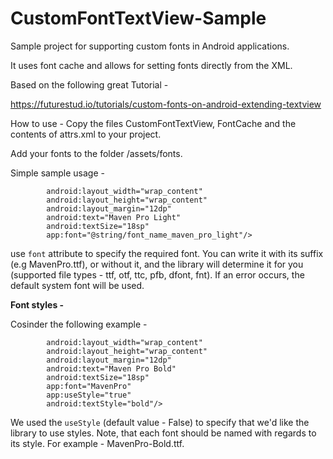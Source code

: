 # CustomFontTextView-Sample
Sample project for supporting custom fonts in Android applications.

It uses font cache and allows for setting fonts directly from the XML.

Based on the following great Tutorial - 

https://futurestud.io/tutorials/custom-fonts-on-android-extending-textview


How to use - 
Copy the files CustomFontTextView, FontCache and the contents of attrs.xml to your project.

Add your fonts to the folder /assets/fonts.

Simple sample usage - 

```    <sample.font.custom.customfonttextviewsample.CustomFontTextView
		android:layout_width="wrap_content"
		android:layout_height="wrap_content"
		android:layout_margin="12dp"
		android:text="Maven Pro Light"
		android:textSize="18sp"
		app:font="@string/font_name_maven_pro_light"/>
```

use `font` attribute to specify the required font. You can write it with its suffix (e.g MavenPro.ttf), or without it, and the library will determine it for you (supported file types - ttf, otf, ttc, pfb, dfont, fnt). If an error occurs, the default system font will be used.

<b>Font styles - </b>

Cosinder the following example - 

```    <sample.font.custom.customfonttextviewsample.CustomFontTextView
		android:layout_width="wrap_content"
		android:layout_height="wrap_content"
		android:layout_margin="12dp"
		android:text="Maven Pro Bold"
		android:textSize="18sp"
		app:font="MavenPro"
		app:useStyle="true"
		android:textStyle="bold"/>
```
        
We used the `useStyle` (default value - False) to specify that we'd like the library to use styles. Note, that each font should be named with regards to its style. For example - MavenPro-Bold.ttf.

